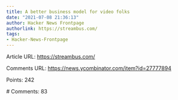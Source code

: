 ```yaml
---
title: A better business model for video folks
date: "2021-07-08 21:36:13"
author: Hacker News Frontpage
authorlink: https://streambus.com/
tags:
- Hacker-News-Frontpage
---
```


<p>Article URL: <a href="https://streambus.com/">https://streambus.com/</a></p>
<p>Comments URL: <a href="https://news.ycombinator.com/item?id=27777894">https://news.ycombinator.com/item?id=27777894</a></p>
<p>Points: 242</p>
<p># Comments: 83</p>
